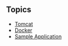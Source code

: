 ## Topics
* [Tomcat](https://github.com/Sruthi-22012002/DevOps-Azure/tree/main/Tomcat)
* [Docker](https://github.com/Sruthi-22012002/DevOps-Azure/tree/main/Docker)
* [Sample Application](https://github.com/Sruthi-22012002/DevOps-Azure/tree/main/3-tier-application)
